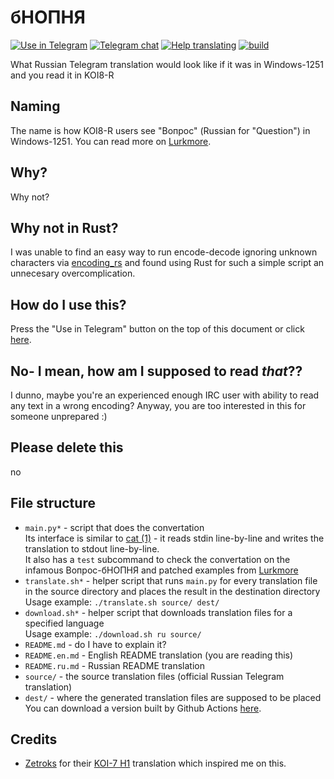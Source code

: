 # бНОПНЯ

[![Use in Telegram](https://img.shields.io/static/v1?logo=telegram&label=Use%20in&message=Telegram&color=success)][apply]
[![Telegram chat](https://img.shields.io/static/v1?logo=telegram&label=Telegram&message=chat&color=blue)](https://t.me/setlanguage/translation_ilovecp1251)
[![Help translating](https://img.shields.io/static/v1?logo=telegram&label=Help&message=translating&color=important)](https://translations.telegram.org/ilovecp1251/)
[![build](https://img.shields.io/github/workflow/status/thecaralice/ilovecp1251/Translate?logo=github)][download]

What Russian Telegram translation would look like if it was in Windows-1251 and you read it in KOI8-R

## Naming

The name is how KOI8-R users see "Вопрос" (Russian for "Question") in Windows-1251. You can read more on [Lurkmore][lurkmore].

## Why?

Why not?

## Why not in Rust?

I was unable to find an easy way to run encode-decode ignoring unknown characters via [encoding_rs](https://github.com/hsivonen/encoding_rs) and found using Rust for such a simple script an unnecesary overcomplication.

## How do I use this?

Press the "Use in Telegram" button on the top of this document or click [here][apply].

## No- I mean, how am I supposed to read *that*??

I dunno, maybe you're an experienced enough IRC user with ability to read any text in a wrong encoding? Anyway, you are too interested in this for someone unprepared :)

## Please delete this

no

## File structure

- `main.py*` - script that does the convertation \
    Its interface is similar to [cat (1)][man-cat-1] - it reads stdin line-by-line and writes the translation to stdout line-by-line. \
    It also has a `test` subcommand to check the convertation on the infamous Вопрос-бНОПНЯ and patched examples from [Lurkmore][lurkmore]
- `translate.sh*` - helper script that runs `main.py` for every translation file in the source directory and places the result in the destination directory \
  Usage example: `./translate.sh source/ dest/`
- `download.sh*` - helper script that downloads translation files for a specified language \
  Usage example: `./download.sh ru source/`
- `README.md` - do I have to explain it?
- `README.en.md` - English README translation (you are reading this)
- `README.ru.md` - Russian README translation
- `source/` - the source translation files (official Russian Telegram translation)
- `dest/` - where the generated translation files are supposed to be placed \
  You can download a version built by Github Actions [here][download].

## Credits

- [Zetroks](https://t.me/Zetroks) for their [KOI-7 H1](https://t.me/rulangs/211) translation which inspired me on this.

[apply]: (https://t.me/setlanguage/ilovecp1251)
[lurkmore]: https://lurkmore.to/БНОПНЯ
[man-cat-1]: https://linux.die.net/man/1/cat
[download]: https://nightly.link/thecaralice/ilovecp1251/workflows/translate/mistress/translation.zip
